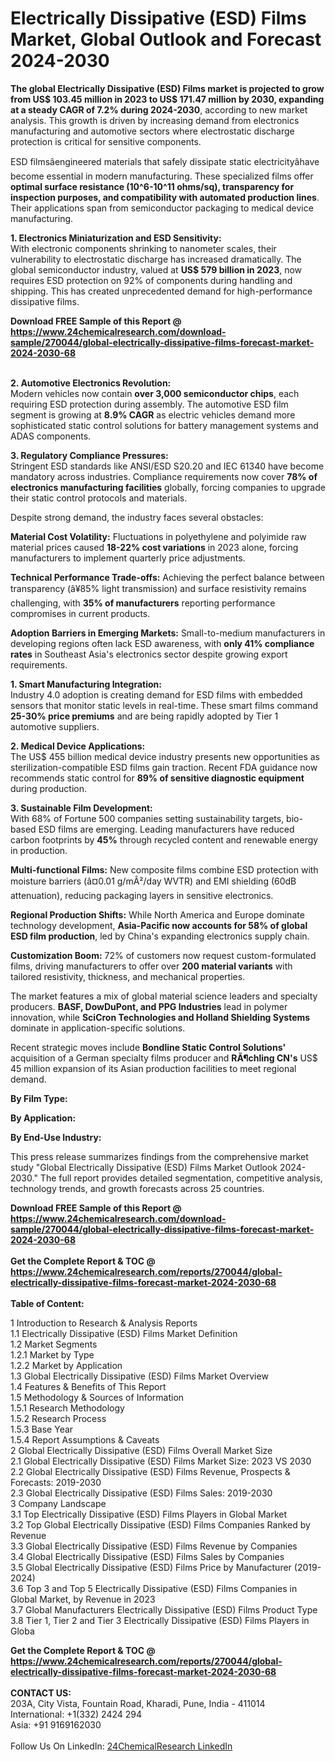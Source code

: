 <h1>Electrically Dissipative (ESD) Films Market, Global Outlook and Forecast 2024-2030</h1><p><strong>The global Electrically Dissipative (ESD) Films market is projected to grow from US$ 103.45 million in 2023 to US$ 171.47 million by 2030, expanding at a steady CAGR of 7.2% during 2024-2030</strong>, according to new market analysis. This growth is driven by increasing demand from electronics manufacturing and automotive sectors where electrostatic discharge protection is critical for sensitive components.</p><p>ESD filmsâengineered materials that safely dissipate static electricityâhave become essential in modern manufacturing. These specialized films offer <strong>optimal surface resistance (10^6-10^11 ohms/sq), transparency for inspection purposes, and compatibility with automated production lines</strong>. Their applications span from semiconductor packaging to medical device manufacturing.</p><p><strong>1. Electronics Miniaturization and ESD Sensitivity:</strong><br>
With electronic components shrinking to nanometer scales, their vulnerability to electrostatic discharge has increased dramatically. The global semiconductor industry, valued at <strong>US$ 579 billion in 2023</strong>, now requires ESD protection on 92% of components during handling and shipping. This has created unprecedented demand for high-performance dissipative films.</p><div><b>Download FREE Sample of this Report @ 
            <a href="https://www.24chemicalresearch.com/download-sample/270044/global-electrically-dissipative-films-forecast-market-2024-2030-68">
            https://www.24chemicalresearch.com/download-sample/270044/global-electrically-dissipative-films-forecast-market-2024-2030-68</a></b></div><br><p><strong>2. Automotive Electronics Revolution:</strong><br>
Modern vehicles now contain <strong>over 3,000 semiconductor chips</strong>, each requiring ESD protection during assembly. The automotive ESD film segment is growing at <strong>8.9% CAGR</strong> as electric vehicles demand more sophisticated static control solutions for battery management systems and ADAS components.</p><p><strong>3. Regulatory Compliance Pressures:</strong><br>
Stringent ESD standards like ANSI/ESD S20.20 and IEC 61340 have become mandatory across industries. Compliance requirements now cover <strong>78% of electronics manufacturing facilities</strong> globally, forcing companies to upgrade their static control protocols and materials.</p><p>Despite strong demand, the industry faces several obstacles:</p><p><strong>Material Cost Volatility:</strong> Fluctuations in polyethylene and polyimide raw material prices caused <strong>18-22% cost variations</strong> in 2023 alone, forcing manufacturers to implement quarterly price adjustments.</p><p><strong>Technical Performance Trade-offs:</strong> Achieving the perfect balance between transparency (â¥85% light transmission) and surface resistivity remains challenging, with <strong>35% of manufacturers</strong> reporting performance compromises in current products.</p><p><strong>Adoption Barriers in Emerging Markets:</strong> Small-to-medium manufacturers in developing regions often lack ESD awareness, with <strong>only 41% compliance rates</strong> in Southeast Asia's electronics sector despite growing export requirements.</p><p><strong>1. Smart Manufacturing Integration:</strong><br>
Industry 4.0 adoption is creating demand for ESD films with embedded sensors that monitor static levels in real-time. These smart films command <strong>25-30% price premiums</strong> and are being rapidly adopted by Tier 1 automotive suppliers.</p><p><strong>2. Medical Device Applications:</strong><br>
The US$ 455 billion medical device industry presents new opportunities as sterilization-compatible ESD films gain traction. Recent FDA guidance now recommends static control for <strong>89% of sensitive diagnostic equipment</strong> during production.</p><p><strong>3. Sustainable Film Development:</strong><br>
With 68% of Fortune 500 companies setting sustainability targets, bio-based ESD films are emerging. Leading manufacturers have reduced carbon footprints by <strong>45%</strong> through recycled content and renewable energy in production.</p><p><strong>Multi-functional Films:</strong> New composite films combine ESD protection with moisture barriers (â¤0.01 g/mÂ²/day WVTR) and EMI shielding (60dB attenuation), reducing packaging layers in sensitive electronics.</p><p><strong>Regional Production Shifts:</strong> While North America and Europe dominate technology development, <strong>Asia-Pacific now accounts for 58% of global ESD film production</strong>, led by China's expanding electronics supply chain.</p><p><strong>Customization Boom:</strong> 72% of customers now request custom-formulated films, driving manufacturers to offer over <strong>200 material variants</strong> with tailored resistivity, thickness, and mechanical properties.</p><p>The market features a mix of global material science leaders and specialty producers. <strong>BASF, DowDuPont, and PPG Industries</strong> lead in polymer innovation, while <strong>SciCron Technologies and Holland Shielding Systems</strong> dominate in application-specific solutions.</p><p>Recent strategic moves include <strong>Bondline Static Control Solutions'</strong> acquisition of a German specialty films producer and <strong>RÃ¶chling CN's</strong> US$ 45 million expansion of its Asian production facilities to meet regional demand.</p><p><strong>By Film Type:</strong></p><p><strong>By Application:</strong></p><p><strong>By End-Use Industry:</strong></p><p>This press release summarizes findings from the comprehensive market study "Global Electrically Dissipative (ESD) Films Market Outlook 2024-2030." The full report provides detailed segmentation, competitive analysis, technology trends, and growth forecasts across 25 countries.</p><div><b>Download FREE Sample of this Report @ 
            <a href="https://www.24chemicalresearch.com/download-sample/270044/global-electrically-dissipative-films-forecast-market-2024-2030-68">
            https://www.24chemicalresearch.com/download-sample/270044/global-electrically-dissipative-films-forecast-market-2024-2030-68</a></b></div><br><div><b>Get the Complete Report & TOC @ 
            <a href="https://www.24chemicalresearch.com/reports/270044/global-electrically-dissipative-films-forecast-market-2024-2030-68">
            https://www.24chemicalresearch.com/reports/270044/global-electrically-dissipative-films-forecast-market-2024-2030-68</a></b></div><br>
            <b>Table of Content:</b><p>1 Introduction to Research & Analysis Reports<br />
    1.1 Electrically Dissipative (ESD) Films Market Definition<br />
    1.2 Market Segments<br />
        1.2.1 Market by Type<br />
        1.2.2 Market by Application<br />
    1.3 Global Electrically Dissipative (ESD) Films Market Overview<br />
    1.4 Features & Benefits of This Report<br />
    1.5 Methodology & Sources of Information<br />
        1.5.1 Research Methodology<br />
        1.5.2 Research Process<br />
        1.5.3 Base Year<br />
        1.5.4 Report Assumptions & Caveats<br />
2 Global Electrically Dissipative (ESD) Films Overall Market Size<br />
    2.1 Global Electrically Dissipative (ESD) Films Market Size: 2023 VS 2030<br />
    2.2 Global Electrically Dissipative (ESD) Films Revenue, Prospects & Forecasts: 2019-2030<br />
    2.3 Global Electrically Dissipative (ESD) Films Sales: 2019-2030<br />
3 Company Landscape<br />
    3.1 Top Electrically Dissipative (ESD) Films Players in Global Market<br />
    3.2 Top Global Electrically Dissipative (ESD) Films Companies Ranked by Revenue<br />
    3.3 Global Electrically Dissipative (ESD) Films Revenue by Companies<br />
    3.4 Global Electrically Dissipative (ESD) Films Sales by Companies<br />
    3.5 Global Electrically Dissipative (ESD) Films Price by Manufacturer (2019-2024)<br />
    3.6 Top 3 and Top 5 Electrically Dissipative (ESD) Films Companies in Global Market, by Revenue in 2023<br />
    3.7 Global Manufacturers Electrically Dissipative (ESD) Films Product Type<br />
    3.8 Tier 1, Tier 2 and Tier 3 Electrically Dissipative (ESD) Films Players in Globa</p><div><b>Get the Complete Report & TOC @ 
            <a href="https://www.24chemicalresearch.com/reports/270044/global-electrically-dissipative-films-forecast-market-2024-2030-68">
            https://www.24chemicalresearch.com/reports/270044/global-electrically-dissipative-films-forecast-market-2024-2030-68</a></b></div><br><b>CONTACT US:</b><br>
            203A, City Vista, Fountain Road, Kharadi, Pune, India - 411014<br>
            International: +1(332) 2424 294<br>
            Asia: +91 9169162030 <br><br>
            Follow Us On LinkedIn: <a href="https://www.linkedin.com/company/24chemicalresearch/">24ChemicalResearch LinkedIn</a>